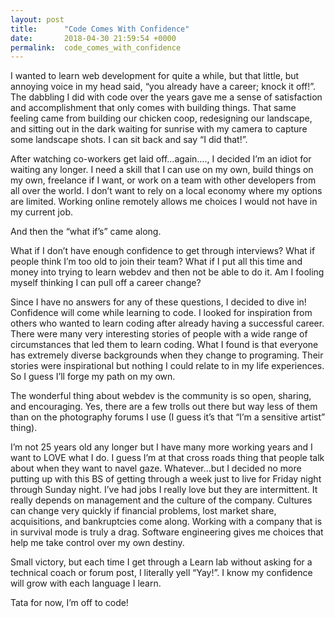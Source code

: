```yaml
---
layout: post
title:      "Code Comes With Confidence"
date:       2018-04-30 21:59:54 +0000
permalink:  code_comes_with_confidence
---
```


I wanted to learn web development for quite a while, but that little, but annoying voice in my head said, “you already have a career; knock it off!”. The dabbling I did with code over the years gave me a sense of satisfaction and accomplishment that only comes with building things. That same feeling came from building our chicken coop, redesigning our landscape, and sitting out in the dark waiting for sunrise with my camera to capture some landscape shots. I can sit back and say “I did that!”.  

After watching co-workers get laid off…again…., I decided I’m an idiot for waiting any longer.  I need a skill that I can use on my own, build things on my own, freelance if I want, or work on a team with other developers from all over the world. I don’t want to rely on a local economy where my options are limited. Working online remotely allows me choices I would not have in my current job. 

And then the “what if’s” came along.

What if I don’t have enough confidence to get through interviews? What if people think I’m too old to join their team? What if I put all this time and money into trying to learn webdev and then not be able to do it. Am I fooling myself thinking I can pull off a career change?

Since I have no answers for any of these questions, I decided to dive in! Confidence will come while learning to code. 
I looked for inspiration from others who wanted to learn coding after already having a successful career. There were many very interesting stories of people with a wide range of circumstances that led them to learn coding. What I found is that everyone has extremely diverse backgrounds when they change to programing. Their stories were inspirational but nothing I could relate to in my life experiences. So I guess I’ll forge my path on my own. 

The wonderful thing about webdev is the community is so open, sharing, and encouraging. Yes, there are a few trolls out there but way less of them than on the photography forums I use (I guess it’s that “I’m a sensitive artist” thing).

I’m not 25 years old any longer but I have many more working years and I want to LOVE what I do. I guess I’m at that cross roads thing that people talk about when they want to navel gaze. Whatever…but I decided no more putting up with this BS of getting through a week just to live for Friday night through Sunday night. I’ve had jobs I really love but they are intermittent. It really depends on management and the culture of the company. Cultures can change very quickly if financial problems, lost market share, acquisitions, and bankruptcies come along. Working with a company that is in survival mode is truly a drag. Software engineering gives me choices that help me take control over my own destiny.

Small victory, but each time I get through a Learn lab without asking for a technical coach or forum post, I literally yell “Yay!”. I know my confidence will grow with each language I learn.

Tata for now, I’m off to code!

